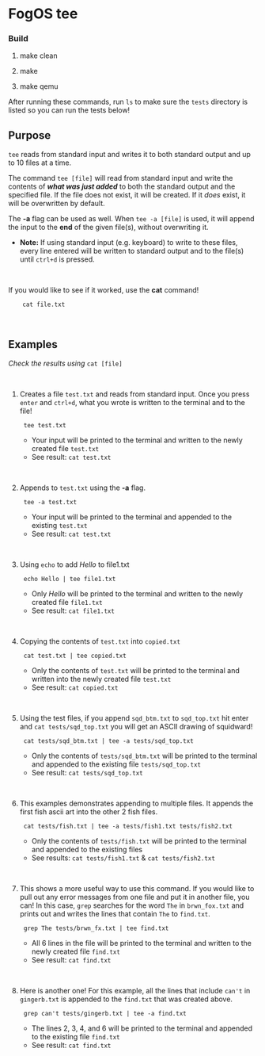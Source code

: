 # FogOS tee

### Build

1. make clean

2. make 

3. make qemu

After running these commands, run `ls` to make sure the `tests` directory is listed so you can run the tests below!

## Purpose

`tee` reads from standard input and writes it to both standard output and up to 10 files at a time.

The command `tee [file]` will read from standard input and write the contents of ***what was just added*** to both the standard output and the specified file. If the file does not exist, it will be created. If it *does* exist, it will be overwritten by default.

The **-a** flag can be used as well. When `tee -a [file]` is used, it will append the input to the **end** of the given file(s), without overwriting it.

- **Note:** If using standard input (e.g. keyboard) to write to these files, every line entered will be written to standard output and to the file(s) until `ctrl+d` is pressed.

<br>

If you would like to see if it worked, use the **cat** command!

        cat file.txt

<br>

Examples
---

*Check the results using* `cat [file]`

<br>

1. Creates a file `test.txt` and reads from standard input. Once you press `enter` and `ctrl+d`, what you wrote is written to the terminal and to the file!

        tee test.txt 
    
    - Your input will be printed to the terminal and written to the newly created file `test.txt`
    - See result: `cat test.txt`

<br>

2. Appends to `test.txt` using the **-a** flag.
        
        tee -a test.txt

    - Your input will be printed to the terminal and appended to the existing `test.txt`
    - See result: `cat test.txt`

<br>

3. Using `echo` to add *Hello* to file1.txt
        
        echo Hello | tee file1.txt 

    - Only *Hello* will be printed to the terminal and written to the newly created file `file1.txt`
    - See result: `cat file1.txt`

<br>

4. Copying the contents of `test.txt` into `copied.txt` 

        cat test.txt | tee copied.txt

    - Only the contents of `test.txt` will be printed to the terminal and written into the newly created file `test.txt`
    - See result: `cat copied.txt`


<br>

5. Using the test files, if you append `sqd_btm.txt` to `sqd_top.txt` hit enter and `cat tests/sqd_top.txt` you will get an ASCII drawing of squidward! 

        cat tests/sqd_btm.txt | tee -a tests/sqd_top.txt

    - Only the contents of `tests/sqd_btm.txt` will be printed to the terminal and appended to the existing file `tests/sqd_top.txt`
    - See result: `cat tests/sqd_top.txt`

<br>

6. This examples demonstrates appending to multiple files. It appends the first fish ascii art into the other 2 fish files.
        
        cat tests/fish.txt | tee -a tests/fish1.txt tests/fish2.txt

    - Only the contents of `tests/fish.txt` will be printed to the terminal and appended to the existing files
    - See results: `cat tests/fish1.txt` & `cat tests/fish2.txt`

<br>

7. This shows a more useful way to use this command. If you would like to pull out any error messages from one file and put it in another file, you can! In this case, `grep` searches for the word `The` in `brwn_fox.txt` and prints out and writes the lines that contain `The` to `find.txt`. 

        grep The tests/brwn_fx.txt | tee find.txt

    - All 6 lines in the file will be printed to the terminal and written to the newly created file `find.txt`
    - See result: `cat find.txt`

<br>

8. Here is another one! For this example, all the lines that include `can't` in `gingerb.txt` is appended to the `find.txt` that was created above. 
    
        grep can't tests/gingerb.txt | tee -a find.txt

    - The lines 2, 3, 4, and 6 will be printed to the terminal and appended to the existing file `find.txt`
    - See result: `cat find.txt`

